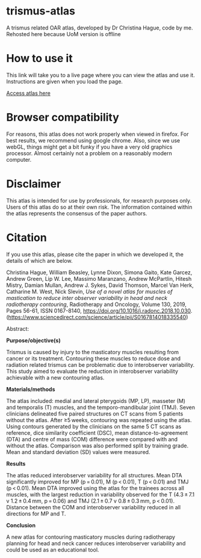 # trismus-atlas
A trismus related OAR atlas, developed by Dr Christina Hague, code by me. Rehosted here because UoM version is offline

# How to use it
This link will take you to a live page where you can view the atlas and use it. Instructions are given when you load the page.

[Access atlas here](https://afg1.github.io/trismus-atlas)

# Browser compatibility
For reasons, this atlas does not work properly when viewed in firefox. For best results, we recommend using google chrome. Also, since we use webGL, things might get a bit funky if you have a very old graphics processor. Almost certainly not a problem on a reasonably modern computer.

# Disclaimer
This atlas is intended for use by professionals, for research purposes only. Users of this atlas do so at their own risk. The information contained within the atlas represents the consensus of the paper authors. 


# Citation
If you use this atlas, please cite the paper in which we developed it, the details of which are below.


Christina Hague, William Beasley, Lynne Dixon, Simona Gaito, Kate Garcez, Andrew Green, Lip W. Lee, Massimo Maranzano, Andrew McPartlin, Hitesh Mistry, Damian Mullan, Andrew J. Sykes, David Thomson, Marcel Van Herk, Catharine M. West, Nick Slevin,
*Use of a novel atlas for muscles of mastication to reduce inter observer variability in head and neck radiotherapy contouring*,
Radiotherapy and Oncology,
Volume 130,
2019,
Pages 56-61,
ISSN 0167-8140,
https://doi.org/10.1016/j.radonc.2018.10.030.
(https://www.sciencedirect.com/science/article/pii/S0167814018335540)



Abstract: 

**Purpose/objective(s)**

Trismus is caused by injury to the masticatory muscles resulting from cancer or its treatment. Contouring these muscles to reduce dose and radiation related trismus can be problematic due to interobserver variability. This study aimed to evaluate the reduction in interobserver variability achievable with a new contouring atlas.

**Materials/methods**

The atlas included: medial and lateral pterygoids (MP, LP), masseter (M) and temporalis (T) muscles, and the temporo-mandibular joint (TMJ). Seven clinicians delineated five paired structures on CT scans from 5 patients without the atlas. After ≥5 weeks, contouring was repeated using the atlas. Using contours generated by the clinicians on the same 5 CT scans as reference, dice similarity coefficient (DSC), mean distance-to-agreement (DTA) and centre of mass (COM) difference were compared with and without the atlas. Comparison was also performed split by training grade. Mean and standard deviation (SD) values were measured.

**Results**

The atlas reduced interobserver variability for all structures. Mean DTA significantly improved for MP (p = 0.01), M (p < 0.01), T (p < 0.01) and TMJ (p < 0.01). Mean DTA improved using the atlas for the trainees across all muscles, with the largest reduction in variability observed for the T (4.3 ± 7.1 v 1.2 ± 0.4 mm, p = 0.06) and TMJ (2.1 ± 0.7 v 0.8 ± 0.3 mm, p < 0.01). Distance between the COM and interobserver variability reduced in all directions for MP and T.

**Conclusion**

A new atlas for contouring masticatory muscles during radiotherapy planning for head and neck cancer reduces interobserver variability and could be used as an educational tool.


